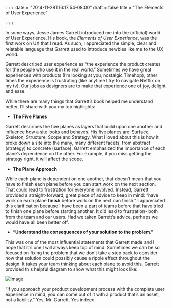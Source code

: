 +++
date = "2014-11-28T16:17:54-08:00"
draft = false
title = "The Elements of User Experience"

+++

In some ways, Jesse James Garrett introduced me into the (official) world of User Experience. 
His book, the *Elements of User Experience*, was the first work on UX that I read. As such, I appreciated the simple, clear and relatable language that Garrett used to introduce newbies like me to the UX world. 

Garrett described user experience as “the experience the product creates for the people who use it in the real world.” Sometimes we have great experiences with products (I’m looking at you, nostalgic Timehop), other times the experience is frustrating (like anytime I try to navigate Netflix on my tv). Our jobs as designers are to make that experience one of joy, delight and ease. 

While there are many things that Garrett’s book helped me understand better, I’ll share with you my top highlights:

* **The Five Planes**

Garrett describes the five planes as layers that build upon one another and influence how a site looks and behaves. His five planes are: Surface, Skeleton, Structure, Scope and Strategy. What I loved about this is how it broke down a site into the many, many different facets, from abstract (strategy) to concrete (surface). Garrett emphasized the importance of each plane’s dependence on the other. For example, if you miss getting the strategy right, it will affect the scope. 

* **The Plane Approach**

While each plane is dependent on one another, that doesn’t mean that you have to finish each plane before you can start work on the next section. That could lead to frustration for everyone involved. Instead, Garrett provided a straight-forward, great piece of advice to keep in mind: “have work on each plane **finish** before work on the next can finish.” I appreciated this clarification because I have been a part of teams before that have tried to finish one plane before starting another. It did lead to frustration- both from the team and our users. Had we taken Garrett’s advice, perhaps we would have all been better off. 
									
* **“Understand the consequences of your solution to the problem.”**

This was one of the most influential statements that Garrett made and I hope that it’s one I will always keep top of mind. Sometimes we can be so focused on fixing the problem that we don’t take a step back to consider how that solution could possibly cause a ripple effect throughout the design. It takes your team thinking about each plane to avoid this. Garrett provided this helpful diagram to show what this might look like:

![Image](/image/image.png)

“If you approach your product development process with the complete user experience in mind, you can come out of it with a product that’s an asset, not a liability.” Yes, Mr. Garrett. Yes indeed. 
					
				
			
		

				
			
		


 
